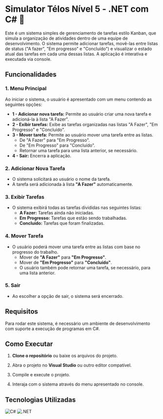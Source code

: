 <h1>Simulator Télos Nível 5 - .NET com C# 🚀</h1>


Este é um sistema simples de gerenciamento de tarefas estilo Kanban, que simula a organização de atividades dentro de uma equipe de desenvolvimento. O sistema permite adicionar tarefas, movê-las entre listas de status ("A fazer", "Em progresso" e "Concluído") e visualizar o estado atual das tarefas em cada uma dessas listas. A aplicação é interativa e executada via console.

## Funcionalidades

### 1. Menu Principal
Ao iniciar o sistema, o usuário é apresentado com um menu contendo as seguintes opções:
- **1 - Adicionar nova tarefa:** Permite ao usuário criar uma nova tarefa e adicioná-la à lista "A Fazer".
- **2 - Exibir tarefas:** Exibe as tarefas organizadas nas listas "A Fazer", "Em Progresso" e "Concluído".
- **3 - Mover tarefa:** Permite ao usuário mover uma tarefa entre as listas.
  - De "A Fazer" para "Em Progresso".
  - De "Em Progresso" para "Concluído".
  - Retornar uma tarefa para uma lista anterior, se necessário.
- **4 - Sair:** Encerra a aplicação.

### 2. Adicionar Nova Tarefa
- O sistema solicitará ao usuário o nome da tarefa.
- A tarefa será adicionada à lista **"A Fazer"** automaticamente.

### 3. Exibir Tarefas
- O sistema exibirá todas as tarefas divididas nas seguintes listas:
  - **A Fazer:** Tarefas ainda não iniciadas.
  - **Em Progresso:** Tarefas que estão sendo trabalhadas.
  - **Concluído:** Tarefas que foram finalizadas.

### 4. Mover Tarefa
- O usuário poderá mover uma tarefa entre as listas com base no progresso do trabalho.
  - Mover de **"A Fazer"** para **"Em Progresso"**.
  - Mover de **"Em Progresso"** para **"Concluído"**.
  - O usuário também pode retornar uma tarefa, se necessário, para uma lista anterior.

### 5. Sair
- Ao escolher a opção de sair, o sistema será encerrado.

## Requisitos
Para rodar este sistema, é necessário um ambiente de desenvolvimento com suporte a execução de programas em C#.

## Como Executar

1. **Clone o repositório** ou baixe os arquivos do projeto.
   
2. Abra o projeto no **Visual Studio** ou outro editor compatível.

3. Compile e execute o projeto.

4. Interaja com o sistema através do menu apresentado no console.

## Tecnologias Utilizadas
<div>
  <img src="https://img.shields.io/badge/C%23-239120?style=for-the-badge&logo=csharp&logoColor=white" alt="C#" style="border-radius:4px"/>
  <img src="https://img.shields.io/badge/.NET-512BD4?style=for-the-badge&logo=dotnet&logoColor=white" alt=".NET" style="border-radius:4px"/>
</div>
